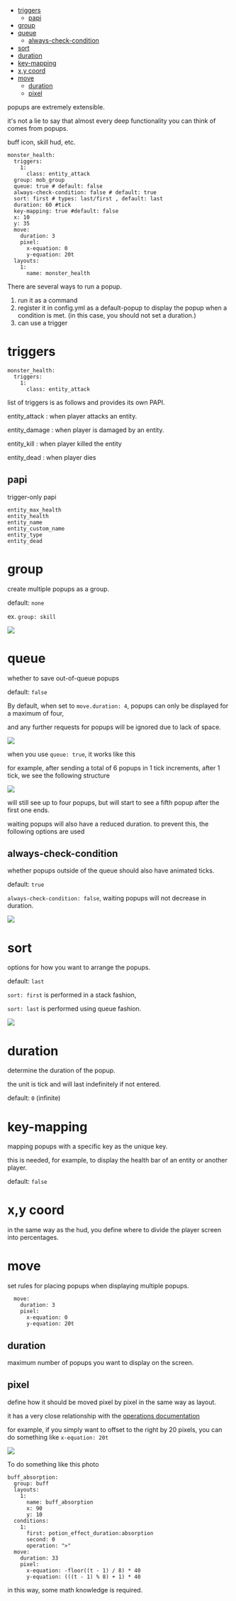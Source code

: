 - [triggers](https://github.com/toxicity188/BetterHud/wiki/popups#triggers)
  - [papi](https://github.com/toxicity188/BetterHud/wiki/popups#papi)
- [group](https://github.com/toxicity188/BetterHud/wiki/popups#group)
- [queue](https://github.com/toxicity188/BetterHud/wiki/popups#queue)
  - [always-check-condition](https://github.com/toxicity188/BetterHud/wiki/popups#always-check-condition)
- [sort](https://github.com/toxicity188/BetterHud/wiki/popups#sort)
- [duration](https://github.com/toxicity188/BetterHud/wiki/popups#duration)
- [key-mapping](https://github.com/toxicity188/BetterHud/wiki/popups#key-mapping)
- [x,y coord](https://github.com/toxicity188/BetterHud/wiki/popups#xy-coord)
- [move](https://github.com/toxicity188/BetterHud/wiki/popups#move)
  - [duration](https://github.com/toxicity188/BetterHud/wiki/popups#duration-1)
  - [pixel](https://github.com/toxicity188/BetterHud/wiki/popups#pixel)

popups are extremely extensible.

it's not a lie to say that almost every deep functionality you can think of comes from popups.

buff icon, skill hud, etc.

```
monster_health:
  triggers:
    1:
      class: entity_attack
  group: mob_group
  queue: true # default: false
  always-check-condition: false # default: true
  sort: first # types: last/first , default: last
  duration: 60 #tick
  key-mapping: true #default: false
  x: 10
  y: 35
  move:
    duration: 3
    pixel:
      x-equation: 0
      y-equation: 20t
  layouts:
    1:
      name: monster_health
```

There are several ways to run a popup.
1. run it as a command
2. register it in config.yml as a default-popup to display the popup when a condition is met. (in this case, you should not set a duration.)
3. can use a trigger

# triggers
```
monster_health:
  triggers:
    1:
      class: entity_attack
```
list of triggers is as follows and provides its own PAPI.

entity_attack : when player attacks an entity.

entity_damage : when player is damaged by an entity.

entity_kill : when player killed the entity

entity_dead : when player dies

## papi
trigger-only papi

```
entity_max_health
entity_health
entity_name
entity_custom_name
entity_type
entity_dead
```

# group
create multiple popups as a group.

default: `none`

ex. `group: skill`

![](https://i.imgur.com/jvkTS02.png)


# queue
whether to save out-of-queue popups

default: `false`

By default, when set to `move.duration: 4`, popups can only be displayed for a maximum of four,

and any further requests for popups will be ignored due to lack of space.

![](https://i.imgur.com/upXOXh9.png)

when you use `queue: true`, it works like this

for example, after sending a total of 6 popups in 1 tick increments, after 1 tick, we see the following structure

![](https://i.imgur.com/39O3Mim.png)

will still see up to four popups, but will start to see a fifth popup after the first one ends.

waiting popups will also have a reduced duration. to prevent this, the following options are used

## always-check-condition

whether popups outside of the queue should also have animated ticks.

default: `true`

`always-check-condition: false`, waiting popups will not decrease in duration.

![](https://i.imgur.com/0wdOKLs.png)

# sort

options for how you want to arrange the popups.

default: `last`

`sort: first` is performed in a stack fashion,

`sort: last` is performed using queue fashion.

![](https://i.imgur.com/BMJOFP5.png)

# duration
determine the duration of the popup.

the unit is tick and will last indefinitely if not entered.

default: `0` (infinite)

# key-mapping
mapping popups with a specific key as the unique key.

this is needed, for example, to display the health bar of an entity or another player.

default: `false`

# x,y coord
in the same way as the hud, you define where to divide the player screen into percentages.

# move
set rules for placing popups when displaying multiple popups.

```
  move:
    duration: 3
    pixel:
      x-equation: 0
      y-equation: 20t
```

## duration
maximum number of popups you want to display on the screen.

## pixel
define how it should be moved pixel by pixel in the same way as layout.

it has a very close relationship with the [operations documentation](https://github.com/toxicity188/BetterHud/wiki/operations)

for example, if you simply want to offset to the right by 20 pixels, you can do something like `x-equation: 20t`

![](https://github.com/toxicity188/BetterHud/assets/114675706/3bef5f14-9d94-498d-95f2-c484e5cc6ef1)

To do something like this photo 
```
buff_absorption:
  group: buff
  layouts:
    1:
      name: buff_absorption
      x: 90
      y: 10
  conditions:
    1:
      first: potion_effect_duration:absorption
      second: 0
      operation: ">"
  move:
    duration: 33
    pixel:
      x-equation: -floor((t - 1) / 8) * 40
      y-equation: (((t - 1) % 8) + 1) * 40
 ```
in this way, some math knowledge is required.